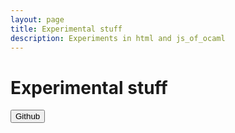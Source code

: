 ```yaml
---
layout: page
title: Experimental stuff
description: Experiments in html and js_of_ocaml
---
```


# Experimental stuff

<div>
<button onclick="hello( 'github' ).login()">Github</button>
</div>

<script src="js/hello.min.js"></script>
<script src="js/oauth.js"></script>
<script>

hello.on('auth.login', function(auth){
	
	// call user information, for the given network
	hello( auth.network ).api( '/me' ).then( function(r){
		// Inject it into the container
		var label = document.getElementById( "profile_"+ auth.network );
		if(!label){
			label = document.createElement('div');
			label.id = "profile_"+auth.network;
			document.getElementById('profile').appendChild(label);
		}
		label.innerHTML = '<img src="'+ r.thumbnail +'" /> Hey '+r.name;
	});
});

hello.init({ 
	github: 'a37e79e29d16dbde630f',
},{
  redirect_uri : 'http://andrewray.github.io/devpages/redirect.html',
  oauth_proxy : 'https://auth-server.herokuapp.com/proxy'
});

</script>
